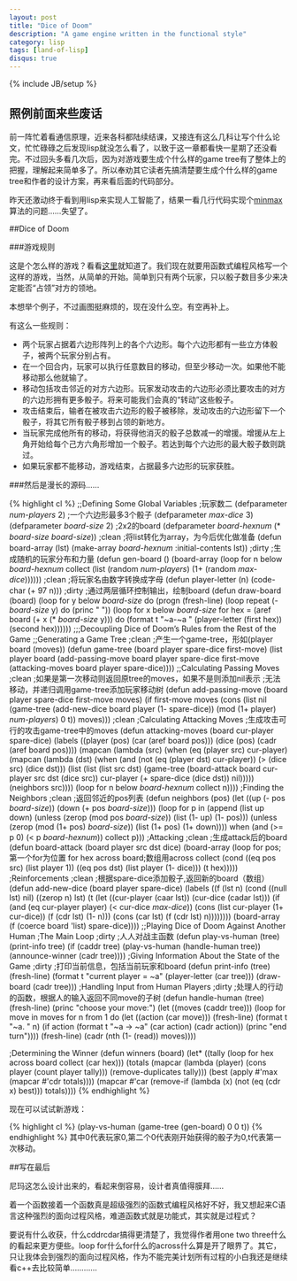 ```yaml
---
layout: post
title: "Dice of Doom"
description: "A game engine written in the functional style"
category: lisp
tags: [land-of-lisp]
disqus: true
---
```

{% include JB/setup %}

## 照例前面来些废话

前一阵忙着看通信原理，近来各科都陆续结课，又接连有这么几科让写个什么论文，忙忙碌碌之后发现lisp就没怎么看了，以致于这一章都看快一星期了还没看完。不过回头多看几次后，因为对游戏要生成个什么样的game tree有了整体上的把握，理解起来简单多了。所以奉劝其它读者先搞清楚要生成个什么样的game tree和作者的设计方案，再来看后面的代码部分。

昨天还激动终于看到用lisp来实现人工智能了，结果一看几行代码实现个[minmax][1]算法的问题……失望了。

##Dice of Doom

###游戏规则

这是个怎么样的游戏？看看[这里][2]就知道了。我们现在就要用函数式编程风格写一个这样的游戏，当然，从简单的开始。简单到只有两个玩家，只以骰子数目多少来决定能否“占领”对方的领地。

本想举个例子，不过画图挺麻烦的，现在没什么空。有空再补上。

有这么一些规则：

- 两个玩家占据着六边形阵列上的各个六边形。每个六边形都有一些立方体骰子，被两个玩家分别占有。
- 在一个回合内，玩家可以执行任意数目的移动，但至少移动一次。如果他不能移动那么他就输了。
- 移动包括攻击邻近的对方六边形。玩家发动攻击的六边形必须比要攻击的对方的六边形拥有更多骰子。将来可能我们会真的“转动”这些骰子。
- 攻击结束后，输者在被攻击六边形的骰子被移除，发动攻击的六边形留下一个骰子，将其它所有骰子移到占领的新地方。
- 当玩家完成他所有的移动，将获得他消灭的骰子总数减一的增援。增援从左上角开始给每个己方六角形增加一个骰子。若达到每个六边形的最大骰子数则跳过。
- 如果玩家都不能移动，游戏结束，占据最多六边形的玩家获胜。

###然后是漫长的源码……

{% highlight cl %}
;;Defining Some Global Variables
;玩家数二
(defparameter *num-players* 2)
;一个六边形最多3个骰子
(defparameter *max-dice* 3)
(defparameter *board-size* 2)
;2x2的board
(defparameter *board-hexnum* (* *board-size* *board-size*))
;clean
;将list转化为array，为今后优化做准备
(defun board-array (lst)
  (make-array *board-hexnum* :initial-contents lst))
;dirty
;生成随机的玩家分布和力量
(defun gen-board ()
  (board-array (loop for n below *board-hexnum*
                     collect (list (random *num-players*)
                                   (1+ (random *max-dice*))))))
;clean
;将玩家名由数字转换成字母
(defun player-letter (n)
  (code-char (+ 97 n)))
;dirty
;通过两层循环控制输出，绘制board
(defun draw-board (board)
  (loop for y below *board-size*
        do (progn (fresh-line)
                  (loop repeat (- *board-size* y)
                        do (princ " "))
                  (loop for x below *board-size*
                        for hex = (aref board (+ x (* *board-size* y)))
                        do (format t "~a-~a " (player-letter (first hex))
                                   (second hex))))))
;;;Decoupling Dice of Doom’s Rules from the Rest of the Game
;;Generating a Game Tree
;clean
;产生一个game-tree，形如(player board (moves))
(defun game-tree (board player spare-dice first-move)
  (list player
        board
        (add-passing-move board
                          player
                          spare-dice
                          first-move
                          (attacking-moves board player spare-dice))))
;;Calculating Passing Moves
;clean
;如果是第一次移动则返回原tree的moves，如果不是则添加nil表示
;无法移动，并递归调用game-tree添加玩家移动树
(defun add-passing-move (board player spare-dice first-move moves)
  (if first-move
    moves
    (cons (list nil
                (game-tree (add-new-dice board player (1- spare-dice))
                           (mod (1+ player) *num-players*)
                           0
                           t))
          moves)))
;clean
;Calculating Attacking Moves
;生成攻击可行的攻击game-tree中的moves
(defun attacking-moves (board cur-player spare-dice)
  (labels ((player (pos)
             (car (aref board pos)))
           (dice (pos)
             (cadr (aref board pos))))
    (mapcan (lambda (src)
              (when (eq (player src) cur-player)
                (mapcan (lambda (dst)
                          (when (and (not (eq (player dst) cur-player))
                                     (> (dice src) (dice dst)))
                            (list
                              (list (list src dst)
                                    (game-tree (board-attack board cur-player src dst (dice src))
                                               cur-player
                                               (+ spare-dice (dice dst))
                                               nil)))))
                        (neighbors src))))
            (loop for n below *board-hexnum*
              collect n))))
;Finding the Neighbors
;clean
;返回邻近的pos列表
(defun neighbors (pos)
  (let ((up (- pos *board-size*))
        (down (+ pos *board-size*)))
    (loop for p in (append (list up down)
                           (unless (zerop (mod pos *board-size*))
                             (list (1- up) (1- pos)))
                           (unless (zerop (mod (1+ pos) *board-size*))
                             (list (1+ pos) (1+ down))))
          when (and (>= p 0) (< p *board-hexnum*))
          collect p)))
;Attacking
;clean
;生成attack后的board
(defun board-attack (board player src dst dice)
  (board-array (loop for pos;第一个for为位置
                     for hex across board;数组用across
                     collect (cond ((eq pos src) (list player 1))
                                   ((eq pos dst) (list player (1- dice)))
                                   (t hex)))))
;Reinforcements
;clean
;根据spare-dice添加骰子,返回新的board（数组）
(defun add-new-dice (board player spare-dice)
  (labels ((f (lst n)
             (cond ((null lst) nil)
                   ((zerop n) lst)
                   (t (let ((cur-player (caar lst))
                            (cur-dice (cadar lst)))
                        (if (and (eq cur-player player) (< cur-dice *max-dice*))
                          (cons (list cur-player (1+ cur-dice))
                                (f (cdr lst) (1- n)))
                          (cons (car lst) (f (cdr lst) n))))))))
    (board-array (f (coerce board 'list) spare-dice))))
;;Playing Dice of Doom Against Another Human
;The Main Loop
;dirty
;人人对战主函数
(defun play-vs-human (tree)
  (print-info tree)
  (if (caddr tree)
    (play-vs-human (handle-human tree))
    (announce-winner (cadr tree))))
;Giving Information About the State of the Game
;dirty
;打印当前信息，包括当前玩家和board
(defun print-info (tree)
  (fresh-line)
  (format t "current player = ~a" (player-letter (car tree)))
  (draw-board (cadr tree)))
;Handling Input from Human Players
;dirty
;处理人的行动的函数，根据人的输入返回不同move的子树
(defun handle-human (tree)
  (fresh-line)
  (princ "choose your move:")
  (let ((moves (caddr tree)))
    (loop for move in moves
          for n from 1
          do (let ((action (car move)))
               (fresh-line)
               (format t "~a. " n)
               (if action
                 (format t "~a -> ~a" (car action) (cadr action))
                 (princ "end turn"))))
    (fresh-line)
    (cadr (nth (1- (read)) moves))))

;Determining the Winner
(defun winners (board)
  (let* ((tally (loop for hex across board
                      collect (car hex)))
         (totals (mapcar (lambda (player)
                           (cons player (count player tally)))
                         (remove-duplicates tally)))
         (best (apply #'max (mapcar #'cdr totals))))
    (mapcar #'car
            (remove-if (lambda (x)
                         (not (eq (cdr x) best)))
                       totals))))
{% endhighlight %}

现在可以试试新游戏：

{% highlight cl %}
(play-vs-human (game-tree (gen-board) 0 0 t))
{% endhighlight %}
其中0代表玩家0,第二个0代表刚开始获得的骰子为0,t代表第一次移动。

##写在最后

尼玛这怎么设计出来的，看起来倒容易，设计者真值得膜拜……

着一个函数接着一个函数真是超级强烈的函数式编程风格好不好，我又想起来C语言这种强烈的面向过程风格，难道函数式就是功能式，其实就是过程式？

要说有什么收获，什么cddrcdar搞得更清楚了，我觉得作者用one two three什么的看起来更方便些。loop for什么for什么的across什么算是开了眼界了。其它，只让我体会到强烈的面向过程风格，作为不能完美计划所有过程的小白我还是继续看c++去比较简单…………

[1]: http://en.wikipedia.org/wiki/Minimax

[2]: http://www.gamedesign.jp/flash/dice/dice.html

